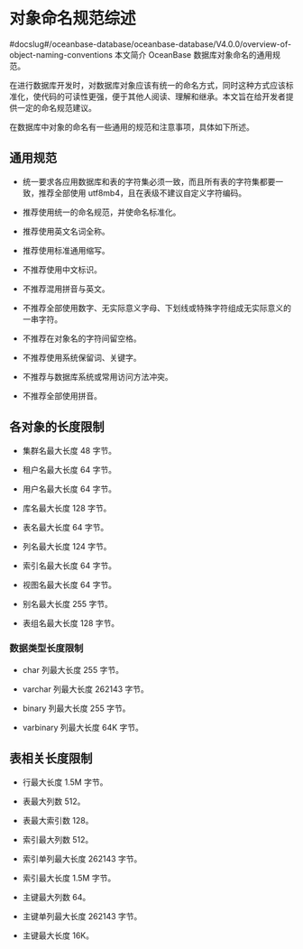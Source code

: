 # 对象命名规范综述
#docslug#/oceanbase-database/oceanbase-database/V4.0.0/overview-of-object-naming-conventions
本文简介 OceanBase 数据库对象命名的通用规范。

在进行数据库开发时，对数据库对象应该有统一的命名方式，同时这种方式应该标准化，使代码的可读性更强，便于其他人阅读、理解和继承。本文旨在给开发者提供一定的命名规范建议。

在数据库中对象的命名有一些通用的规范和注意事项，具体如下所述。

## 通用规范

* 统一要求各应用数据库和表的字符集必须一致，而且所有表的字符集都要一致，推荐全部使用 utf8mb4，且在表级不建议自定义字符编码。

* 推荐使用统一的命名规范，并使命名标准化。

* 推荐使用英文名词全称。

* 推荐使用标准通用缩写。

* 不推荐使用中文标识。

* 不推荐混用拼音与英文。

* 不推荐全部使用数字、无实际意义字母、下划线或特殊字符组成无实际意义的一串字符。

* 不推荐在对象名的字符间留空格。

* 不推荐使用系统保留词、关键字。

* 不推荐与数据库系统或常用访问方法冲突。

* 不推荐全部使用拼音。

## 各对象的长度限制

* 集群名最大长度 48 字节。

* 租户名最大长度 64 字节。

* 用户名最大长度 64 字节。

* 库名最大长度 128 字节。

* 表名最大长度 64 字节。

* 列名最大长度 124 字节。

* 索引名最大长度 64 字节。

* 视图名最大长度 64 字节。

* 别名最大长度 255 字节。

* 表组名最大长度 128 字节。

### 数据类型长度限制

* char 列最大长度 255 字节。

* varchar 列最大长度 262143 字节。

* binary 列最大长度 255 字节。

* varbinary 列最大长度 64K 字节。

## 表相关长度限制

* 行最大长度 1.5M 字节。

* 表最大列数 512。

* 表最大索引数 128。

* 索引最大列数 512。

* 索引单列最大长度 262143 字节。

* 索引最大长度 1.5M 字节。

* 主键最大列数 64。

* 主键单列最大长度 262143 字节。

* 主键最大长度 16K。
